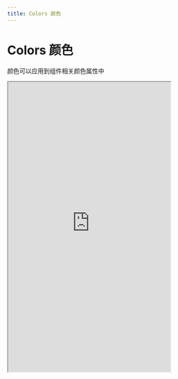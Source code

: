 ```yaml
---
title: Colors 颜色
---
```


# Colors 颜色

颜色可以应用到组件相关颜色属性中

<iframe src="https://cfg-design.github.io/cfgd-uniapp3/#/pages/colors/index" style="width: 375px; height: 667px" />

### 基本使用

```vue-html
<c-text color="primary" />
```

```ts
import { useColors } from '@/uni_modules/cfg-design'

const colors = useColors()
console.log(colors.value) // 查看全部颜色
```

### 自定义颜色

```ts
import { setColors, useColors } from '@/uni_modules/cfg-design'

const colors = useColors()

// 设置颜色
setColors({
  myColor1: '#7546c9',
  myColor2: '#123123',
})

colors.value.myColor1
console.log(colors.value.myColor1)
// #7546c9
```

```vue-html
<c-text color="myColor1" />
<!--  style="color: #7546c9;" -->
```
